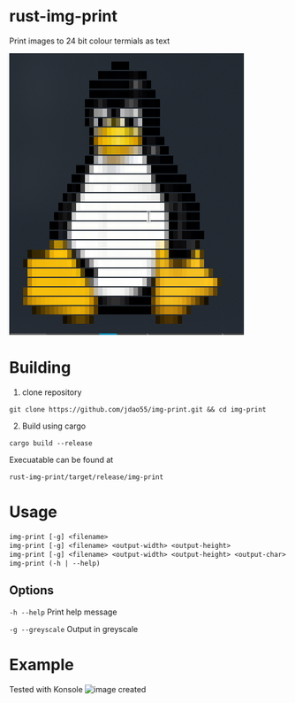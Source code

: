 # rust-img-print
Print images to 24 bit colour termials as text 
 
 ![image created](tux_example.png?raw=true "") 
  
# Building
1. clone repository 
```
git clone https://github.com/jdao55/img-print.git && cd img-print
```
2. Build using cargo
```
cargo build --release
```
Execuatable can be found at 
```
rust-img-print/target/release/img-print
```
# Usage 
```
img-print [-g] <filename>
img-print [-g] <filename> <output-width> <output-height>
img-print [-g] <filename> <output-width> <output-height> <output-char>
img-print (-h | --help)
```

## Options
```-h --help```          Print help message 
 
```-g --greyscale```   Output in greyscale
# Example
Tested with Konsole
![image created](2b_sample_output.png?raw=true "") 
 
